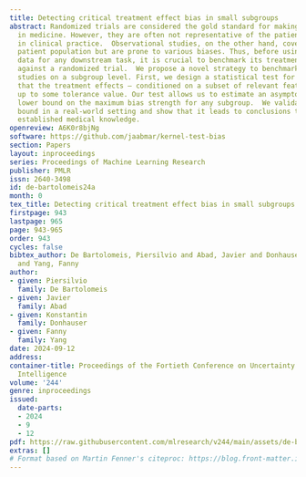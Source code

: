 ```yaml
---
title: Detecting critical treatment effect bias in small subgroups
abstract: Randomized trials are considered the gold standard for making informed decisions
  in medicine. However, they are often not representative of the patient population
  in clinical practice.  Observational studies, on the other hand, cover a broader
  patient population but are prone to various biases. Thus, before using observational
  data for any downstream task, it is crucial to benchmark its treatment effect estimates
  against a randomized trial.  We propose a novel strategy to benchmark observational
  studies on a subgroup level. First, we design a statistical test for the null hypothesis
  that the treatment effects – conditioned on a subset of relevant features –  differ
  up to some tolerance value. Our test allows us to estimate an asymptotically valid
  lower bound on the maximum bias strength for any subgroup.  We validate our lower
  bound in a real-world setting and show that it leads to conclusions that align with
  established medical knowledge.
openreview: A6K0r8bjNg
software: https://github.com/jaabmar/kernel-test-bias
section: Papers
layout: inproceedings
series: Proceedings of Machine Learning Research
publisher: PMLR
issn: 2640-3498
id: de-bartolomeis24a
month: 0
tex_title: Detecting critical treatment effect bias in small subgroups
firstpage: 943
lastpage: 965
page: 943-965
order: 943
cycles: false
bibtex_author: De Bartolomeis, Piersilvio and Abad, Javier and Donhauser, Konstantin
  and Yang, Fanny
author:
- given: Piersilvio
  family: De Bartolomeis
- given: Javier
  family: Abad
- given: Konstantin
  family: Donhauser
- given: Fanny
  family: Yang
date: 2024-09-12
address:
container-title: Proceedings of the Fortieth Conference on Uncertainty in Artificial
  Intelligence
volume: '244'
genre: inproceedings
issued:
  date-parts:
  - 2024
  - 9
  - 12
pdf: https://raw.githubusercontent.com/mlresearch/v244/main/assets/de-bartolomeis24a/de-bartolomeis24a.pdf
extras: []
# Format based on Martin Fenner's citeproc: https://blog.front-matter.io/posts/citeproc-yaml-for-bibliographies/
---
```

